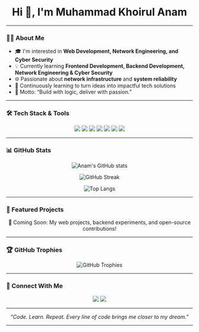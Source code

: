 <!-- Banner / Header -->
<h1 align="center">Hi 👋, I'm Muhammad Khoirul Anam</h1>

---

### 👨‍💻 About Me
- 🎓 I'm interested in **Web Development, Network Engineering, and Cyber Security**
- 💡 Currently learning **Frontend Development, Backend Development, Network Engineering & Cyber Security**
- 🌐 Passionate about **network infrastructure** and **system reliability**
- 🚀 Continuously learning to turn ideas into impactful tech solutions
- 💭 Motto: “Build with logic, deliver with passion.”

---

### 🛠️ Tech Stack & Tools
<p align="center">
  <img src="https://img.shields.io/badge/Code-HTML5-orange?style=for-the-badge&logo=html5&logoColor=white"/>
  <img src="https://img.shields.io/badge/Code-CSS3-blue?style=for-the-badge&logo=css3&logoColor=white"/>
  <img src="https://img.shields.io/badge/Code-JavaScript-yellow?style=for-the-badge&logo=javascript&logoColor=black"/>
  <img src="https://img.shields.io/badge/Code-PHP-777BB4?style=for-the-badge&logo=php&logoColor=white"/>
  <img src="https://img.shields.io/badge/Framework-Laravel-FF2D20?style=for-the-badge&logo=laravel&logoColor=white"/>
  <img src="https://img.shields.io/badge/Tools-XAMPP-FB7A24?style=for-the-badge&logo=xampp&logoColor=white"/>
  <img src="https://img.shields.io/badge/Language-Python-3776AB?style=for-the-badge&logo=python&logoColor=white"/>
</p>

---

### 📊 GitHub Stats
<p align="center">
  <img src="https://github-readme-stats.vercel.app/api?username=khrlanaam&show_icons=true&theme=tokyonight" alt="Anam's GitHub stats" />
</p>

<p align="center">
  <img src="https://streak-stats.demolab.com?user=khrlanaam&theme=tokyonight" alt="GitHub Streak" />
</p>

<p align="center">
  <img src="https://github-readme-stats.vercel.app/api/top-langs/?username=khrlanaam&layout=compact&theme=tokyonight" alt="Top Langs" />
</p>

---

### 🌟 Featured Projects
<p align="center">
  🚧 Coming Soon: My web projects, backend experiments, and open-source contributions!  
</p>

---

### 🏆 GitHub Trophies
<p align="center">
  <img src="https://github-profile-trophy.vercel.app/?username=khrlanaam&theme=tokyonight&no-frame=true&margin-w=10&margin-h=10" alt="GitHub Trophies" />
</p>

---

### 🤝 Connect With Me
<p align="center">
  <a href="https://www.linkedin.com/in/muhammad-khoirul-anam-59b584299/"><img src="https://img.shields.io/badge/LinkedIn-blue?style=for-the-badge&logo=linkedin&logoColor=white" /></a>
  <a href="mailto:anams908004@gmail.com"><img src="https://img.shields.io/badge/Gmail-D14836?style=for-the-badge&logo=gmail&logoColor=white" /></a>
</p>

---

<p align="center">
  <i>“Code. Learn. Repeat. Every line of code brings me closer to my dream.”</i>
</p>

---
